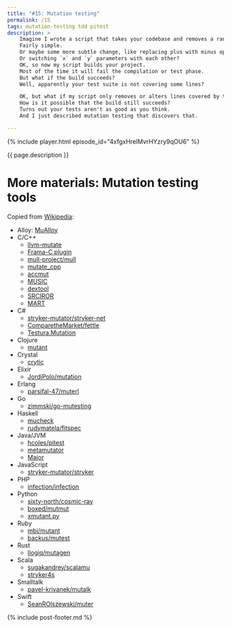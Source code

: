 ```yaml
---
title: "#15: Mutation testing"
permalink: /15
tags: mutation-testing tdd pitest
description: >
    Imagine I wrote a script that takes your codebase and removes a random line.
    Fairly simple.
    Or maybe some more subtle change, like replacing plus with minus operator?
    Or switching `x` and `y` parameters with each other?
    OK, so now my script builds your project.
    Most of the time it will fail the compilation or test phase.
    But what if the build succeeds?
    Well, apparently your test suite is not covering some lines?

    OK, but what if my script only removes or alters lines covered by tests?
    How is it possible that the build still succeeds?
    Turns out your tests aren't as good as you think.
    And I just described mutation testing that discovers that.

---
```


{% include player.html episode_id="4xfgxHrelMvrHYzry9qOU6" %}

{{ page.description }}

# More materials: Mutation testing tools

Copied from [Wikipedia]():

* Alloy: [MuAlloy](https://github.com/kaiyuanw/MuAlloy)
* C/C++
    * [llvm-mutate](https://eschulte.github.io/llvm-mutate/)
    * [Frama-C plugin](https://github.com/gpetiot/Frama-C-Mutation/)
    * [mull-project/mull](https://github.com/mull-project/mull)
    * [mutate_cpp](https://github.com/nlohmann/mutate_cpp)
    * [accmut](https://github.com/wangbo15/accmut)
    * [MUSIC](https://github.com/swtv-kaist/MUSIC)
    * [dextool](https://github.com/joakim-brannstrom/dextool)
    * [SRCIROR](https://github.com/TestingResearchIllinois/srciror)
    * [MART](https://github.com/thierry-tct/mart)
* C#
    * [stryker-mutator/stryker-net](https://github.com/stryker-mutator/stryker-net)
    * [ComparetheMarket/fettle](https://github.com/ComparetheMarket/fettle)
    * [Testura.Mutation](https://github.com/Testura/Testura.Mutation)
* Clojure
    * [mutant](https://github.com/jstepien/mutant)
* Crystal
    * [crytic](https://github.com/hanneskaeufler/crytic)
* Elixir
    * [JordiPolo/mutation](https://github.com/JordiPolo/mutation)
* Erlang
    * [parsifal-47/muterl](https://github.com/parsifal-47/muterl)
* Go
    * [zimmski/go-mutesting](https://github.com/zimmski/go-mutesting)
* Haskell
    * [mucheck](https://hackage.haskell.org/package/MuCheck)
    * [rudymatela/fitspec](https://github.com/rudymatela/fitspec)
* Java/JVM
    * [hcoles/pitest](https://github.com/hcoles/pitest)
    * [metamutator](https://github.com/SpoonLabs/metamutator)
    * [Major](http://mutation-testing.org)
* JavaScript
    * [stryker-mutator/stryker](https://github.com/stryker-mutator/stryker)
* PHP
    * [infection/infection](https://github.com/infection)
* Python
    * [sixty-north/cosmic-ray](https://github.com/sixty-north/cosmic-ray)
    * [boxed/mutmut](https://github.com/boxed/mutmut)
    * [xmutant.py](https://github.com/vrthra/xmutant.py)
* Ruby
    * [mbj/mutant](https://github.com/mbj/mutant)
    * [backus/mutest](https://github.com/backus/mutest)
* Rust
    * [llogiq/mutagen](https://github.com/llogiq/mutagen)
* Scala
    * [sugakandrey/scalamu](https://github.com/sugakandrey/scalamu)
    * [stryker4s](https://stryker-mutator.io/stryker4s/)
* Smalltalk
    * [pavel-krivanek/mutalk](https://github.com/pavel-krivanek/mutalk)
* Swift
    * [SeanROlszewski/muter](https://github.com/SeanROlszewski/muter)



{% include post-footer.md %}
